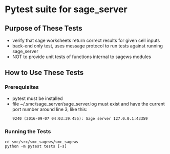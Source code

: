 # Pytest suite for sage_server

## Purpose of These Tests

- verify that sage worksheets return correct results for given cell inputs
- back-end only test, uses message protocol to run tests against running sage_server
- NOT to provide unit tests of functions internal to sagews modules

## How to Use These Tests

### Prerequisites

- pytest must be installed
- file ~/.smc/sage_server/sage_server.log must exist and have the
   current port number around line 3, like this:
   ```
   9240 (2016-09-07 04:03:39.455): Sage server 127.0.0.1:43359
   ```

### Running the Tests

```
cd smc/src/smc_sagews/smc_sagews
python -m pytest tests [-s]
```
